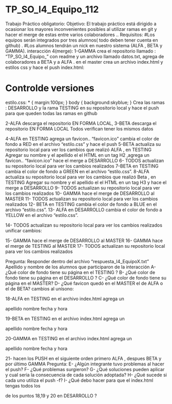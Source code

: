 # TP_SO_I4_Equipo_112

Trabajo Práctico obligatorio:
Objetivo:
El trabajo práctico está dirigido a ocasionar los mayores inconvenientes posibles al utilizar
ramas en git y hacer el merge de estas entre varios colaboradores ..
Requisitos:
#Los equipos serán integrados por tres alumnos( todo deben tener cuenta en github) .
#Los alumnos tendrán un nick en nuestro sistema (ALFA , BETA y GAMMA).
interacción 4(merge):
1-GAMMA crea el repositorio llamado : “TP_SO_I4_Equipo_” con readme y un archivo
llamado datos.txt, agrega de colaboradores a BETA y a ALFA .
en el master crea un archivo index.html y estilos css y hace el push
index.html:
<!DOCTYPE html>
<html>
<head>
<meta charset="utf-8">
<title> UTN FRA</title>
<link rel="icon" type="image/x-icon" href="favicon.ico">
<link rel="stylesheet" type="text/css" href="estilo.css">
</head>
<body>
<h1>Controlde versiones</h1>
</body>
</html>
estilo.css:
* {
margin:100px;
}
body {
background:skyblue;
}
Crea las ramas : DESARROLLO y la rama TESTING en su repositorio local y hace el push
para que queden todas las ramas en github

2-ALFA descarga el repositorio EN FORMA LOCAL,
3-BETA descarga el repositorio EN FORMA LOCAL
Todos verifican tener los mismos datos

4-ALFA en TESTING agrega un favicon.. “favicon.ico” cambia el color de fondo a RED en
el archivo “estilo.css” y hace el push
5-BETA actualiza su repositorio local para ver los cambios que realizó ALFA , en TESTING
Agregar su nombre y el apellido el el HTML en un tag H2 ,agrega un favicon.. “favicon.ico”
hace el merge a DESARROLLO
6- TODOS actualizan su repositorio local para ver los cambios realizados
7-BETA en TESTING cambia el color de fondo a GREEN en el archivo “estilo.css”.
8-ALFA actualiza su repositorio local para ver los cambios que realizó Beta , en TESTING
Agregar su nombre y el apellido el el HTML en un tag H3 y hace el merge a DESARROLLO
9- TODOS actualizan su repositorio local para ver los cambios realizados
10- GAMMA hace el merge de DESARROLLO al MASTER
11- TODOS actualizan su repositorio local para ver los cambios realizados
12- BETA en TESTING cambia el color de fondo a BLUE en el archivo “estilo.css”.
13- ALFA en DESARROLLO cambia el color de fondo a YELLOW en el archivo “estilo.css”.

14- TODOS actualizan su repositorio local para ver los cambios realizados
unificar cambios:

15- GAMMA hace el merge de DESARROLLO al MASTER
16- GAMMA hace el merge de TESTING al MASTER
17- TODOS actualizan su repositorio local para ver los cambios realizados

Pregunta:
Responder dentro del archivo “respuesta_I4_EquipoX.txt”
Apellido y nombre de los alumnos que participaron de la interacción
A- ¿Qué color de fondo tiene su página en el TESTING ?
B- ¿Qué color de fondo tiene su página en el DESARROLLO ?
C- ¿Qué color de fondo tiene su página en el MASTER?
D- ¿Qué favicon quedó en el MASTER el de ALFA o el de BETA?
cambios al unísono:

18-ALFA en TESTING en el archivo index.html agrega un <p>apellido nombre fecha y
hora </p>
19-BETA en TESTING en el archivo index.html agrega un <p>apellido nombre fecha y
hora </p>
20-GAMMA en TESTING en el archivo index.html agrega un <p>apellido nombre fecha y
hora </p>
21- hacen los PUSH en el siguiente orden
primero ALFA , despues BETA y por último GAMMA
Pregunta:
E- ¿Algún integrante tuvo problemas al hacer el push?
F- ¿Qué problemas surgieron?
G- ¿Qué soluciones pueden aplicar y cual seria la consecuencia de cada solución
adoptada?
H- ¿Qué sucede si cada uno utiliza el push -f?
I- ¿Qué debo hacer para que el index.html tengas todos los <p> de los puntos 18,19 y 20
en DESARROLLO ?
